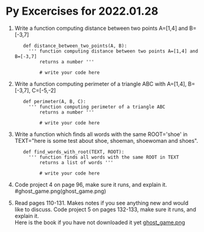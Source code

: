 # Py Excercises for 2022.01.28

1) Write a function computing distance between two points A=[1,4] and B=[-3,7]

          def distance_between_two_points(A, B):
            ''' function computing distance between two points A=[1,4] and B=[-3,7]
                returns a number '''
                
                # write your code here
                
                
 
2) Write a function computing perimeter of a triangle ABC with  A=[1,4], B=[-3,7], C=[-5,-2]

          def perimeter(A, B, C):
            ''' function computing perimeter of a triangle ABC
                returns a number '''
                
                # write your code here
                
                
 
3) Write a function which finds all words with the same ROOT='shoe' in TEXT="here is some test about shoe, shoeman, shoewoman and shoes".

          def find_words_with_root(TEXT, ROOT):
            ''' function finds all words with the same ROOT in TEXT
                returns a list of words '''
                
                # write your code here
                
                
4) Code project 4 on page 96, make sure it runs, and explain it.  #ghost_game.png(ghost_game.png)

5) Read pages 110-131. Makes notes if you see anything new and would like to discuss.
Code project 5 on pages 132-133, make sure it runs, and explain it.   
Here is the book if you have not downloaded it yet [ghost_game.png](ghost_game.png)
    
